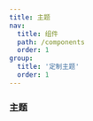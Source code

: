 ```yaml
---
title: 主题
nav:
  title: 组件
  path: /components
  order: 1
group:
  title: '定制主题'
  order: 1
---
```


### 主题
